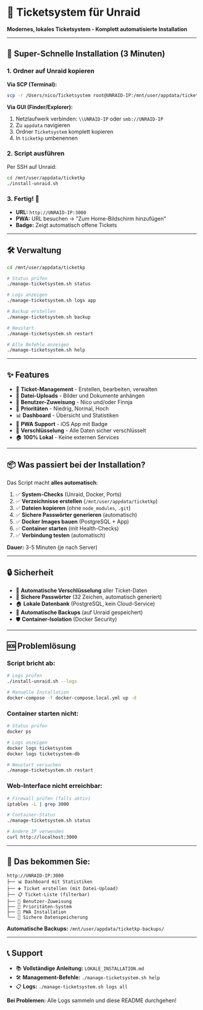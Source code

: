 # 🎫 Ticketsystem für Unraid

**Modernes, lokales Ticketsystem - Komplett automatisierte Installation**

---

## 🚀 **Super-Schnelle Installation (3 Minuten)**

### **1. Ordner auf Unraid kopieren**

**Via SCP (Terminal):**
```bash
scp -r /Users/nico/Ticketsystem root@UNRAID-IP:/mnt/user/appdata/ticketkp
```

**Via GUI (Finder/Explorer):**
1. Netzlaufwerk verbinden: `\\UNRAID-IP` oder `smb://UNRAID-IP`
2. Zu `appdata` navigieren
3. Ordner `Ticketsystem` komplett kopieren
4. In `ticketkp` umbenennen

### **2. Script ausführen**

Per SSH auf Unraid:
```bash
cd /mnt/user/appdata/ticketkp
./install-unraid.sh
```

### **3. Fertig! 🎉**

- **URL:** `http://UNRAID-IP:3000`
- **PWA:** URL besuchen → "Zum Home-Bildschirm hinzufügen"
- **Badge:** Zeigt automatisch offene Tickets

---

## 🛠️ **Verwaltung**

```bash
cd /mnt/user/appdata/ticketkp

# Status prüfen
./manage-ticketsystem.sh status

# Logs anzeigen
./manage-ticketsystem.sh logs app

# Backup erstellen
./manage-ticketsystem.sh backup

# Neustart
./manage-ticketsystem.sh restart

# Alle Befehle anzeigen
./manage-ticketsystem.sh help
```

---

## ✨ **Features**

- 🎫 **Ticket-Management** - Erstellen, bearbeiten, verwalten
- 📁 **Datei-Uploads** - Bilder und Dokumente anhängen
- 👥 **Benutzer-Zuweisung** - Nico und/oder Finnja
- 🎯 **Prioritäten** - Niedrig, Normal, Hoch
- 📊 **Dashboard** - Übersicht und Statistiken
- 📱 **PWA Support** - iOS App mit Badge
- 🔐 **Verschlüsselung** - Alle Daten sicher verschlüsselt
- 🏠 **100% Lokal** - Keine externen Services

---

## 📦 **Was passiert bei der Installation?**

Das Script macht **alles automatisch**:

1. ✅ **System-Checks** (Unraid, Docker, Ports)
2. ✅ **Verzeichnisse erstellen** (`/mnt/user/appdata/ticketkp`)
3. ✅ **Dateien kopieren** (ohne `node_modules`, `.git`)
4. ✅ **Sichere Passwörter generieren** (automatisch)
5. ✅ **Docker Images bauen** (PostgreSQL + App)
6. ✅ **Container starten** (mit Health-Checks)
7. ✅ **Verbindung testen** (automatisch)

**Dauer:** 3-5 Minuten (je nach Server)

---

## 🔒 **Sicherheit**

- 🔐 **Automatische Verschlüsselung** aller Ticket-Daten
- 🔑 **Sichere Passwörter** (32 Zeichen, automatisch generiert)
- 🏠 **Lokale Datenbank** (PostgreSQL, kein Cloud-Service)
- 💾 **Automatische Backups** (auf Unraid gespeichert)
- 🛡️ **Container-Isolation** (Docker Security)

---

## 🆘 **Problemlösung**

### **Script bricht ab:**
```bash
# Logs prüfen
./install-unraid.sh --logs

# Manuelle Installation
docker-compose -f docker-compose.local.yml up -d
```

### **Container starten nicht:**
```bash
# Status prüfen
docker ps

# Logs anzeigen
docker logs ticketsystem
docker logs ticketsystem-db

# Neustart versuchen
./manage-ticketsystem.sh restart
```

### **Web-Interface nicht erreichbar:**
```bash
# Firewall prüfen (falls aktiv)
iptables -L | grep 3000

# Container-Status
./manage-ticketsystem.sh status

# Andere IP verwenden
curl http://localhost:3000
```

---

## 🎯 **Das bekommen Sie:**

```
http://UNRAID-IP:3000
├── 📊 Dashboard mit Statistiken
├── ➕ Ticket erstellen (mit Datei-Upload)
├── 📋 Ticket-Liste (filterbar)
├── 👥 Benutzer-Zuweisung
├── 🎯 Prioritäten-System
├── 📱 PWA Installation
└── 🔐 Sichere Datenspeicherung
```

**Automatische Backups:** `/mnt/user/appdata/ticketkp-backups/`

---

## 📞 **Support**

- 📚 **Vollständige Anleitung:** `LOKALE_INSTALLATION.md`
- 🛠️ **Management-Befehle:** `./manage-ticketsystem.sh help`
- 📋 **Logs:** `./manage-ticketsystem.sh logs all`

**Bei Problemen:** Alle Logs sammeln und diese README durchgehen! 